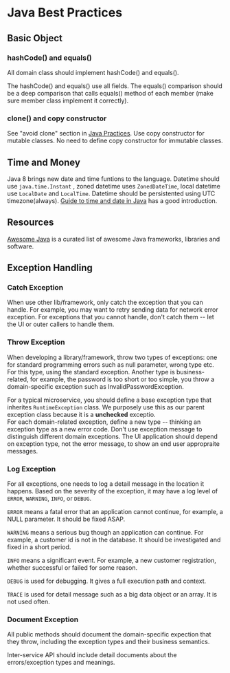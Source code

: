 # Java Best Practices

## Basic Object

### hashCode() and equals()
All domain class should implement hashCode() and equals(). 

The hashCode() and equals() use all fields. The equals() comparison should be a deep comparison that calls equals() method of each member (make sure member class implement it correctly).  

### clone() and copy constructor
See "avoid clone" section in [Java Practices][practices]. Use copy constructor for mutable classes. No need to define copy constructor for immutable classes. 

## Time and Money
Java 8 brings new date and time funtions to the language. Datetime should use `java.time.Instant` , zoned datetime uses `ZonedDateTime`, local datetime use `LocalDate` and `LocalTime`. Datetime should be persistented using UTC timezone(always). [Guide to time and date in Java][datetime] has a good introduction. 

## Resources

[Awesome Java][awesome-java] is a curated list of awesome Java frameworks, libraries and software. 


## Exception Handling

### Catch Exception 
When use other lib/framework, only catch the exception that you can handle. For example, you may want to retry sending data for network error exception. For exceptions that you cannot handle, don't catch them -- let the UI or outer callers to handle them. 

### Throw Exception
When developing a library/framework, throw two types of exceptions: one for standard programming errors such as null parameter, wrong type etc. For this type, using the standard exception. Another type is business-related, for example, the password is too short or too simple, you throw a domain-specific exception such as InvalidPasswordException. 

For a typical microservice, you should define a base exception type that inherites `RuntimeException` class. We purposely use this as our parent exception class because it is a **unchecked** exceptio.  
For each domain-related exception, define a new type -- thinking an exception type as a new  error code. Don't use exception message to distinguish different domain exceptions. The UI application should depend on exception type, not the error message, to show an end user appropraite messages.  

### Log Exception
For all exceptions, one needs to log a detail message in the location it happens. Based on the severity of the exception, it may have a log level of `ERROR`, `WARNING`, `INFO`, or `DEBUG`. 

`ERROR` means a fatal error that an application cannot continue, for example, a NULL parameter. It should be fixed ASAP. 

`WARNING` means a serious bug though an application can continue. For example, a customer id is not in the database. It should be investigated and fixed in a short period. 

`INFO` means a significant event. For example, a new customer registration, whether successful or failed for some reason. 

`DEBUG` is used for debugging. It gives a full execution path and context. 

`TRACE` is used for detail message such as a big data object or an array. It is not used often. 

### Document Exception
All public methods should document the domain-specific expection that they throw, including the exception types and their business semantics. 

Inter-service API should include detail documents about the errors/exception types and meanings. 

[awesome-java]: https://github.com/akullpp/awesome-java
[datetime]: http://www.nurkiewicz.com/2016/08/guide-to-time-and-date-in-java.html
[practices]: http://www.javapractices.com/home/HomeAction.do
